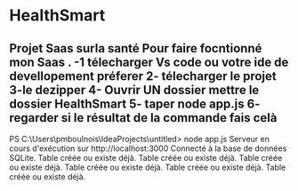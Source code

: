 # HealthSmart

Projet Saas surla santé 
Pour  faire  focntionné  mon  Saas .
-1 télecharger  Vs code  ou votre  ide  de devellopement préferer
2- télecharger le  projet 
3-le dezipper
4- Ouvrir UN dossier mettre le dossier HealthSmart
5- taper node app.js
6- regarder si le résultat de la commande  fais  celà
----------
PS C:\Users\pmboulnois\IdeaProjects\untitled> node app.js
Serveur en cours d'exécution sur http://localhost:3000
Connecté à la base de données SQLite.
Table créée ou existe déjà.
Table créée ou existe déjà.
Table créée ou existe déjà.
Table créée ou existe déjà.
Table créée ou existe déjà.
Table créée ou existe déjà.


